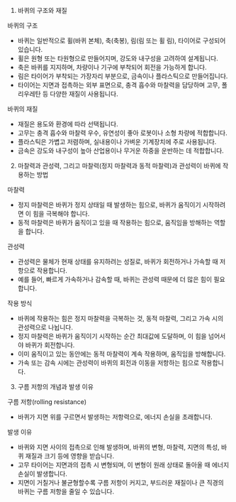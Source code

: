 1. 바퀴의 구조와 재질

바퀴의 구조

- 바퀴는 일반적으로 휠(바퀴 본체), 축(축봉), 림(림 또는 휠 림), 타이어로 구성되어 있습니다.
- 휠은 원형 또는 타원형으로 만들어지며, 강도와 내구성을 고려하여 설계됩니다.
- 축은 바퀴를 지지하며, 차량이나 기구에 부착되어 회전을 가능하게 합니다.
- 림은 타이어가 부착되는 가장자리 부분으로, 금속이나 플라스틱으로 만들어집니다.
- 타이어는 지면과 접촉하는 외부 표면으로, 충격 흡수와 마찰력을 담당하며 고무, 폴리우레탄 등 다양한 재질이 사용됩니다.

바퀴의 재질

- 재질은 용도와 환경에 따라 선택됩니다.
- 고무는 충격 흡수와 마찰력 우수, 유연성이 좋아 로봇이나 소형 차량에 적합합니다.
- 플라스틱은 가볍고 저렴하며, 실내용이나 가벼운 기계장치에 주로 사용됩니다.
- 금속은 강도와 내구성이 높아 산업용이나 무거운 하중을 운반하는 데 적합합니다.

2. 마찰력과 관성력, 그리고 마찰력(정지 마찰력과 동적 마찰력)과 관성력이 바퀴에 작용하는 방법

마찰력

- 정지 마찰력은 바퀴가 정지 상태일 때 발생하는 힘으로, 바퀴가 움직이기 시작하려면 이 힘을 극복해야 합니다.
- 동적 마찰력은 바퀴가 움직이고 있을 때 작용하는 힘으로, 움직임을 방해하는 역할을 합니다.

관성력

- 관성력은 물체가 현재 상태를 유지하려는 성질로, 바퀴가 회전하거나 가속할 때 저항으로 작용합니다.
- 예를 들어, 빠르게 가속하거나 감속할 때, 바퀴는 관성력 때문에 더 많은 힘이 필요합니다.

작용 방식

- 바퀴에 작용하는 힘은 정지 마찰력을 극복하는 것, 동적 마찰력, 그리고 가속 시의 관성력으로 나뉩니다.
- 정지 마찰력은 바퀴가 움직이기 시작하는 순간 최대값에 도달하며, 이 힘을 넘어서야 바퀴가 회전합니다.
- 이미 움직이고 있는 동안에는 동적 마찰력이 계속 작용하며, 움직임을 방해합니다.
- 가속 또는 감속 시에는 관성력이 바퀴의 회전과 이동을 저항하는 힘으로 작용합니다.

3. 구름 저항의 개념과 발생 이유

구름 저항(rolling resistance)

- 바퀴가 지면 위를 구르면서 발생하는 저항력으로, 에너지 손실을 초래합니다.

발생 이유

- 바퀴와 지면 사이의 접촉으로 인해 발생하며, 바퀴의 변형, 마찰력, 지면의 특성, 바퀴 재질과 크기 등에 영향을 받습니다.
- 고무 타이어는 지면과의 접촉 시 변형되며, 이 변형이 원래 상태로 돌아올 때 에너지 손실이 발생합니다.
- 지면이 거칠거나 불균형할수록 구름 저항이 커지고, 부드러운 재질이나 큰 직경의 바퀴는 구름 저항을 줄일 수 있습니다.